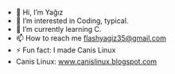 - 👋 Hi, I’m Yağız
- 👀 I’m interested in Coding, typical.
- 🌱 I’m currently learning C. 
- 📫 How to reach me flashyagiz35@gmail.com
- ⚡ Fun fact: I made Canis Linux
- Canis Linux: www.canislinux.blogspot.com
  
